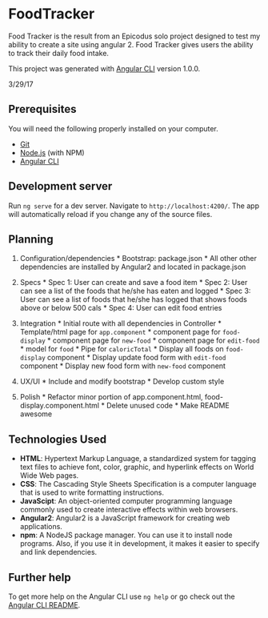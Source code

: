 # FoodTracker

Food Tracker is the result from an Epicodus solo project designed to test my ability to create a site using angular 2. Food Tracker gives users the ability to track their daily food intake.

This project was generated with [Angular CLI](https://github.com/angular/angular-cli) version 1.0.0.

3/29/17

## Prerequisites

You will need the following properly installed on your computer.

* [Git](https://git-scm.com/)
* [Node.js](https://nodejs.org/) (with NPM)
* [Angular CLI](https://ember-cli.com/)

## Development server

Run `ng serve` for a dev server. Navigate to `http://localhost:4200/`. The app will automatically reload if you change any of the source files.

## Planning

  1. Configuration/dependencies
    * Bootstrap: package.json
    * All other other dependencies are installed by Angular2 and located in package.json

  2. Specs
    * Spec 1: User can create and save a food item
    * Spec 2: User can see a list of the foods that he/she has eaten and logged
    * Spec 3: User can see a list of foods that he/she has logged that shows foods above or below 500 cals
    * Spec 4: User can edit food entries

  3. Integration
    * Initial route with all dependencies in Controller
    * Template/html page for `app.component`
    * component page for `food-display`
    * component page for `new-food`
    * component page for `edit-food`
    * model for `food`
    * Pipe for `caloricTotal`
    * Display all foods on `food-display` component
    * Display update food form with `edit-food` component
    * Display new food form with `new-food` component

  4. UX/UI
    * Include and modify bootstrap
    * Develop custom style

  5. Polish
    * Refactor minor portion of app.component.html, food-display.component.html
    * Delete unused code
    * Make README awesome

## Technologies Used
  * **HTML**: Hypertext Markup Language, a standardized system for tagging text files to achieve font, color, graphic, and hyperlink effects on World Wide Web pages.
  * **CSS**: The Cascading Style Sheets Specification is a computer language that is used to write formatting instructions.
  * **JavaScipt**: An object-oriented computer programming language commonly used to create interactive effects within web browsers.
  * **Angular2**: Angular2 is a JavaScript framework for creating web applications.
  * **npm**: A NodeJS package manager. You can use it to install node programs. Also, if you use it in development, it makes it easier to specify and link dependencies.

## Further help

To get more help on the Angular CLI use `ng help` or go check out the [Angular CLI README](https://github.com/angular/angular-cli/blob/master/README.md).
